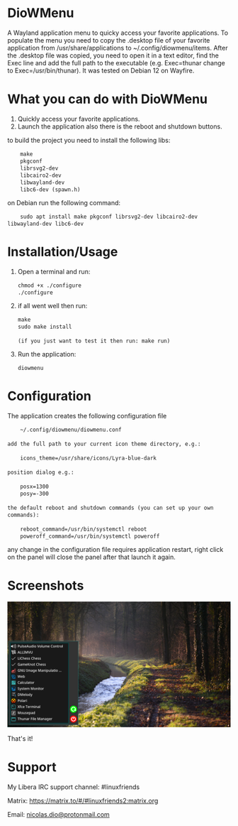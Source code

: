 # DioWMenu
A Wayland application menu to quicky access your favorite applications.
To populate the menu you need to copy the .desktop file of your favorite application from /usr/share/applications to ~/.config/diowmenu/items.
After the .desktop file was copied, you need to open it in a text editor, find the Exec line and add the full path to the executable (e.g. Exec=thunar change to Exec=/usr/bin/thunar).
It was tested on Debian 12 on Wayfire.

# What you can do with DioWMenu
   1. Quickly access your favorite applications.
   2. Launch the application also there is the reboot and shutdown buttons.

   to build the project you need to install the following libs:

		make
		pkgconf
	 	librsvg2-dev
		libcairo2-dev
		libwayland-dev
		libc6-dev (spawn.h)

   on Debian run the following command:

		sudo apt install make pkgconf librsvg2-dev libcairo2-dev libwayland-dev libc6-dev

# Installation/Usage
  1. Open a terminal and run:
 
		 chmod +x ./configure
		 ./configure

  2. if all went well then run:

		 make
		 sudo make install
		 
		 (if you just want to test it then run: make run)
		
  3. Run the application:
  
		 diowmenu

# Configuration
The application creates the following configuration file

		~/.config/diowmenu/diowmenu.conf

	add the full path to your current icon theme directory, e.g.:

		icons_theme=/usr/share/icons/Lyra-blue-dark

	position dialog e.g.:

		posx=1300
		posy=-300

	the default reboot and shutdown commands (you can set up your own commands):

		reboot_command=/usr/bin/systemctl reboot
		poweroff_command=/usr/bin/systemctl poweroff

   any change in the configuration file requires application restart, right click on the panel will close the panel after that launch it again.

# Screenshots

![Alt text](https://raw.githubusercontent.com/DiogenesN/diowmenu/main/diowmenu.png)

That's it!

# Support

   My Libera IRC support channel: #linuxfriends

   Matrix: https://matrix.to/#/#linuxfriends2:matrix.org

   Email: nicolas.dio@protonmail.com
